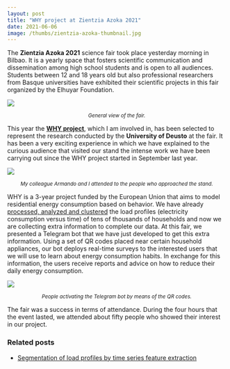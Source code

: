 ```yaml
---
layout: post
title: "WHY project at Zientzia Azoka 2021"
date: 2021-06-06
image: /thumbs/zientzia-azoka-thumbnail.jpg
---
```

The **Zientzia Azoka 2021** science fair took place yesterday morning in Bilbao. It is a yearly space that fosters scientific communication and dissemination among high school students and is open to all audiences. Students between 12 and 18 years old but also professional researchers from Basque universities have exhibited their scientific projects in this fair organized by the Elhuyar Foundation.

![](D:/Quesada/Documents/__ACTIVIDADES/quesadagranja.github.io/img/zientzia-azoka-2021-entrance.jpg)
*<center><small>General view of the fair.</small></center>*

This year the **[WHY project](https://www.why-h2020.eu/)**, which I am involved in, has been selected to represent the research conducted by the **University of Deusto** at the fair. It has been a very exciting experience in which we have explained to the curious audience that visited our stand the intense work we have been carrying out since the WHY project started in September last year.

![](D:/Quesada/Documents/__ACTIVIDADES/quesadagranja.github.io/img/zientzia-azoka-2021-me.jpg)
*<center><small>My colleague Armando and I attended to the people who approached the stand.</small></center>*

WHY is a 3-year project funded by the European Union that aims to model residential energy consumption based on behavior. We have already [processed, analyzed and clustered](https://www.quesadagranja.com/segmentation-load-profiles) the load profiles (electricity consumption versus time) of tens of thousands of households and now we are collecting extra information to complete our data. At this fair, we presented a Telegram bot that we have just developed to get this extra information. Using a set of QR codes placed near certain household appliances, our bot deploys real-time surveys to the interested users that we will use to learn about energy consumption habits. In exchange for this information, the users receive reports and advice on how to reduce their daily energy consumption.

![](D:/Quesada/Documents/__ACTIVIDADES/quesadagranja.github.io/img/zientzia-azoka-2021-users.jpg)
*<center><small>People activating the Telegram bot by means of the QR codes.</small></center>*

The fair was a success in terms of attendance. During the four hours that the event lasted, we attended about fifty people who showed their interest in our project.

### Related posts
* [Segmentation of load profiles by time series feature extraction](https://www.quesadagranja.com/segmentation-load-profiles)